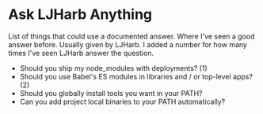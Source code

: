 # Ask LJHarb Anything
List of things that could use a documented answer. Where I've seen a good answer before. Usually given by LJHarb. I added a number for how many times I've seen LJHarb answer the question.
* Should you ship my node_modules with deployments? (1)
* Should you use Babel's ES modules in libraries and / or top-level apps? (2)
* Should you globally install tools you want in your PATH?
* Can you add project local binaries to your PATH automatically?
